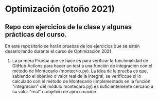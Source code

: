 # Optimización (otoño 2021)
## Repo con ejercicios de la clase y algunas prácticas del curso.

En este repositorio se harán pruebas de los ejercicios que se estén desarrollando durante el curso de Optimización 2021

1) La primera Prueba que se hace es para verificar la funcionalidad de GitHub Actions para hacer un test a una función de integración con el método de Montecarlo (montecrlo.py). La idea de la prueba es que, sabiendo el objetivo o valor real de la integral, se verificque si lo calculado con el método de Montecarlo (implementado en la función "integracion" del módulo montecaro.py) es suficientemente cercano a su valor "real" u objetivo de aproximación.
